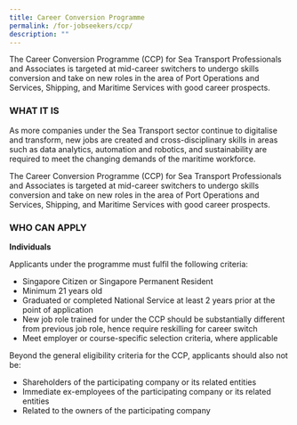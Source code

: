 ```yaml
---
title: Career Conversion Programme
permalink: /for-jobseekers/ccp/
description: ""
---
```

The Career Conversion Programme (CCP) for Sea Transport Professionals and Associates is targeted at mid-career switchers to undergo skills conversion and take on new roles in the area of Port Operations and Services, Shipping, and Maritime Services with good career prospects.

### **WHAT IT IS**
As more companies under the Sea Transport sector continue to digitalise and transform, new jobs are created and cross-disciplinary skills in areas such as data analytics, automation and robotics, and sustainability are required to meet the changing demands of the maritime workforce.

The Career Conversion Programme (CCP) for Sea Transport Professionals and Associates is targeted at mid-career switchers to undergo skills conversion and take on new roles in the area of Port Operations and Services, Shipping, and Maritime Services with good career prospects.

### **WHO CAN APPLY**
**Individuals**

Applicants under the programme must fulfil the following criteria:

*   Singapore Citizen or Singapore Permanent Resident
*   Minimum 21 years old
*   Graduated or completed National Service at least 2 years prior at the point of application
*   New job role trained for under the CCP should be substantially different from previous job role, hence require reskilling for career switch
*   Meet employer or course-specific selection criteria, where applicable

Beyond the general eligibility criteria for the CCP, applicants should also not be:

*   Shareholders of the participating company or its related entities
*   Immediate ex-employees of the participating company or its related entities
*   Related to the owners of the participating company